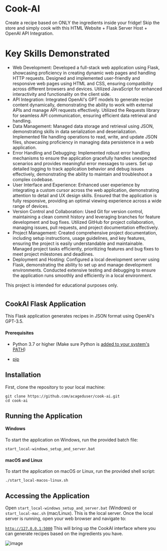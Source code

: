 # Cook-AI

Create a recipe based on ONLY the ingredients inside your fridge! Skip the store and simply cook with this HTML Website + Flask Server Host + OpenAI API Integration.

# Key Skills Demonstrated

- Web Development: Developed a full-stack web application using Flask, showcasing proficiency in creating dynamic web pages and handling HTTP requests. Designed and implemented user-friendly and responsive web pages using HTML and CSS, ensuring compatibility across different browsers and devices. Utilized JavaScript for enhanced interactivity and functionality on the client side.
- API Integration: Integrated OpenAI's GPT models to generate recipe content dynamically, demonstrating the ability to work with external APIs and manage API requests effectively. Utilized the Requests library for seamless API communication, ensuring efficient data retrieval and handling.
- Data Management: Managed data storage and retrieval using JSON, demonstrating skills in data serialization and deserialization. Implemented file handling operations to read, write, and update JSON files, showcasing proficiency in managing data persistence in a web application.
- Error Handling and Debugging: Implemented robust error handling mechanisms to ensure the application gracefully handles unexpected scenarios and provides meaningful error messages to users. Set up detailed logging to track application behavior and debug issues effectively, demonstrating the ability to maintain and troubleshoot a complex codebase.
- User Interface and Experience: Enhanced user experience by integrating a custom cursor across the web application, demonstrating attention to detail and UX design skills. Ensured that the application is fully responsive, providing an optimal viewing experience across a wide range of devices.
- Version Control and Collaboration: Used Git for version control, maintaining a clean commit history and leveraging branches for feature development and bug fixes. Utilized GitHub for project collaboration, managing issues, pull requests, and project documentation effectively.
- Project Management: Created comprehensive project documentation, including setup instructions, usage guidelines, and key features, ensuring the project is easily understandable and maintainable. Managed project tasks efficiently, prioritizing features and bug fixes to meet project milestones and deadlines.
- Deployment and Hosting: Configured a local development server using Flask, demonstrating the ability to set up and manage development environments. Conducted extensive testing and debugging to ensure the application runs smoothly and efficiently in a local environment.

This project is intended for educational purposes only.
#
#


## CookAI Flask Application

This Flask application generates recipes in JSON format using OpenAI's GPT-3.5.

#### Prerequisites

- Python 3.7 or higher (Make sure Python is [added to your system's PATH](https://www.youtube.com/watch?v=iNoQeRj52zo&ab_channel=ChartExplorers))

- [pip](https://www.youtube.com/watch?v=fJKdIf11GcI&ab_channel=TheCodeCity)

## Installation

First, clone the repository to your local machine:

```
git clone https://github.com/acageduser/cook-ai.git
cd cook-ai
```

## Running the Application

#### Windows
To start the application on Windows, run the provided batch file:

```
start_local-windows_setup_and_server.bat
```

#### macOS and Linux
To start the application on macOS or Linux, run the provided shell script:

```
./start_local-macos-linux.sh
```

## Accessing the Application
Open ```start_local-windows_setup_and_server.bat``` (Windows) or ```start_local-mac.sh``` (mac/Linux). This is the local server. Once the local server is running, open your web browser and navigate to:

[```http://127.0.0.1:5000```](http://127.0.0.1:5000)
This will bring up the CookAI interface where you can generate recipes based on the ingredients you have.

![image](https://github.com/user-attachments/assets/83203b34-a954-4010-9b11-0ab959d1b4f2)
